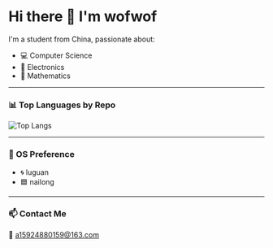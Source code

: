 # Hi there 👋 I'm wofwof

I'm a student from China, passionate about:

- 💻 Computer Science
- 🔌 Electronics
- 📐 Mathematics

---

### 📊 Top Languages by Repo

![Top Langs](https://github-readme-stats.vercel.app/api/top-langs/?username=black623-lds)

---

### 🧠 OS Preference

- 🌀 luguan
- 🟦 nailong

---

### 📫 Contact Me

📧 [a15924880159@163.com](mailto:balck_623lds@outlook.com)
